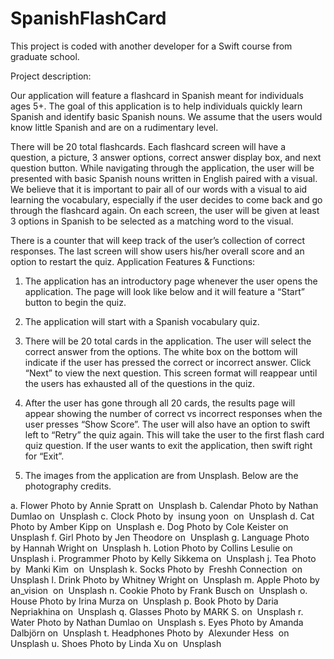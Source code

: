 # SpanishFlashCard

This project is coded with another developer for a Swift course from graduate school. 

Project description:

Our application will feature a flashcard in Spanish meant for individuals ages 5+. The
goal of this application is to help individuals quickly learn Spanish and identify basic
Spanish nouns. We assume that the users would know little Spanish and are on a
rudimentary level.

There will be 20 total flashcards. Each flashcard screen will have a question, a
picture, 3 answer options, correct answer display box, and next question button.
While navigating through the application, the user will be presented with basic
Spanish nouns written in English paired with a visual. We believe that it is important
to pair all of our words with a visual to aid learning the vocabulary, especially if the
user decides to come back and go through the flashcard again. On each screen, the
user will be given at least 3 options in Spanish to be selected as a matching word to
the visual.

There is a counter that will keep track of the user’s collection of correct responses.
The last screen will show users his/her overall score and an option to restart the quiz.
Application Features &amp; Functions:

1) The application has an introductory page whenever the user opens the application.
The page will look like below and it will feature a “Start” button to begin the quiz.

2) The application will start with a Spanish vocabulary quiz. 

3) There will be 20 total cards in the application. The user will select the correct
answer from the options. The white box on the bottom will indicate if the user has
pressed the correct or incorrect answer.
Click “Next” to view the next question. This screen format will reappear until the
users has exhausted all of the questions in the quiz.

4) After the user has gone through all 20 cards, the results page will appear showing
the number of correct vs incorrect responses when the user presses “Show Score”.
The user will also have an option to swift left to “Retry” the quiz again. This will
take the user to the first flash card quiz question. If the user wants to exit the
application, then swift right for “Exit”.

5) The images from the application are from Unsplash. Below are the photography
credits.

a. Flower Photo by Annie Spratt on  Unsplash
b. Calendar Photo by Nathan Dumlao on  Unsplash
c. Clock Photo by  insung yoon  on  Unsplash
d. Cat Photo by Amber Kipp on  Unsplash
e. Dog Photo by Cole Keister on  Unsplash
f. Girl Photo by Jen Theodore on  Unsplash
g. Language Photo by Hannah Wright on  Unsplash
h. Lotion Photo by Collins Lesulie on  Unsplash
i. Programmer Photo by Kelly Sikkema on  Unsplash
j. Tea Photo by  Manki Kim  on  Unsplash
k. Socks Photo by  Freshh Connection  on  Unsplash
l. Drink Photo by Whitney Wright on  Unsplash
m. Apple Photo by  an_vision  on  Unsplash
n. Cookie Photo by Frank Busch on  Unsplash
o. House Photo by Irina Murza on  Unsplash
p. Book Photo by Daria Nepriakhina on  Unsplash
q. Glasses Photo by MARK S. on  Unsplash
r. Water Photo by Nathan Dumlao on  Unsplash
s. Eyes Photo by Amanda Dalbjörn on  Unsplash
t. Headphones Photo by  Alexunder Hess  on  Unsplash
u. Shoes Photo by Linda Xu on  Unsplash
